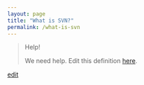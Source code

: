 ```yaml
---
layout: page
title: "What is SVN?"
permalink: /what-is-svn
---
```


> Help! 
> 
> We need help. Edit this definition <a href="https://github.com/and-digital/tech-definitions/blob/master/definitions/source-code/svn.md">here</a>.

<p class="edit-term"><a href="https://github.com/and-digital/tech-definitions/blob/master/definitions/source-code/svn.md">edit</a></p>
